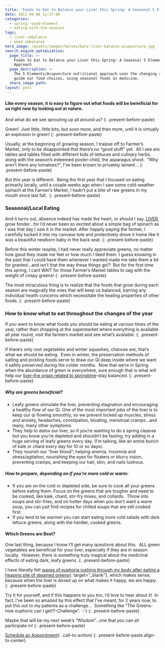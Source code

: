 ```yaml
---
title: 'Foods to Eat to Balance your Liver this Spring: A Seasonal 5 Elements Approach'
date: 2011-04-06 12:37:00
categories:
  - spring--wood-element
  - eating-with-the-seasons
tags:
  - liver-imbalance
  - wood-imbalance
hero_image: /assets/images/heroes/kale-liver-balance-acupuncture.jpg
search_engine_optimization:
  page_title: >-
    Foods to Eat to Balance your Liver this Spring: A Seasonal 5 Elements
    Approach
  page_description: >-
    The 5 Elements/Acupuncture nutritional approach uses the changing seasons to
    guide our food choices, using seasonal foods as medicine.
  share_image_path:
layout: post
---
```


#### Like every season, it is easy to figure out what foods will be beneficial for us right now by looking out at nature.

And what do we see sprouting up all around us?
{: .present-before-paste}

Green!&nbsp; Just little, little bits; but soon more, and then more, until it is virtually an explosion in green!
{: .present-before-paste}

Usually, at the beginning of growing season, I traipse off to Farmer’s Market, only to be disappointed that there’s no “good stuff” yet.&nbsp; All I see are tables and tables filled with different kids of lettuces and culinary herbs, along with the season’s esteemed poster-child, the asparagus shoot.&nbsp; “Why aren’t there any tomatoes?”, I’ve been known to privately lament…
{: .present-before-paste}

But this year is different.&nbsp; Being the first year that I focused on eating primarily locally, until a couple weeks ago when I saw some cold-weather spinach at the Farmer’s Market, I hadn’t put a bite of raw greens in my mouth since last fall.&nbsp;
{: .present-before-paste}

### Seasonal/Local Eating

And it turns out, absence indeed has made the heart, or should I say, [LIVER](http://www.wisdomwaysacupuncture.com/2018/05/15/ready-set-wood-season-what-acupuncture-theory-has-to-say-about-spring/), grow fonder…for I’d never been so excited about a simple bag of spinach as I was that day I saw it in the market. After happily paying the farmer, I carefully tucked it into my canvass tote and protectively drove it home like it was a beautiful newborn baby in the back seat.
{: .present-before-paste}

Before this winter respite, I had never really appreciate greens, no matter how good they made me feel or how much I liked them. I guess knowing in the past that I could have them whenever I wanted made me take them a bit for granted…and isn’t that the way these things go!?&nbsp; But for the first time this spring, I cant WAIT for those Farmer’s Market tables to sag with the weight of crispy greens!
{: .present-before-paste}

The most miraculous thing is to realize that the foods that grow during each season are magically the ones that will keep us balanced, barring any individual health concerns which necessitate the healing properties of other foods.
{: .present-before-paste}

### How to know what to eat throughout the changes of the year

If you want to know what foods you should be eating at various times of the year, rather than shopping at the supermarket where everything is available all year round, visit the farmers market and see what’s available.
{: .present-before-paste}

If there’s only root vegetables and winter squashes, chances are, that’s what we should be eating.&nbsp; Even in winter, the preservation methods of salting and pickling foods serve to draw our Qi deep inside where we want it safely preserved during the colder months.&nbsp; Now that we’re in Spring when the abundance of green is everywhere, sure enough that is what will help our [liver–the organ related to springtime](http://www.wisdomwaysacupuncture.com/2011/03/21/its-wood-season-tips-for-keeping-your-liver-happy-this-spring/)–stay balanced.
{: .present-before-paste}

##### Why are greens beneficial?

* Leafy greens stimulate the liver, preventing stagnation and encouraging a healthy flow of our Qi. One of the most important jobs of the liver is to keep our qi flowing smoothly, so we prevent locked up muscles, stress and anxiety, headaches, constipation, bloating, menstrual cramps…and many, many other symptoms.
* They help to detox our liver, so if you’re wanting to do a spring cleanse but you know you’re depleted and shouldn’t be fasting, try adding in a huge serving of leafy greens every day. (I’m talking, like an entire bunch of kale or chard every day for 10 or so days).
* They nourish our “liver blood”; helping anemia, insomnia and stress/agitation, nourishing the eyes for floaters or blurry vision, preventing cramps, and keeping our hair, skin, and nails lustrous.

##### How to prepare, depending on if you’re more cold or warm:

* If you are on the cold or depleted side, be sure to cook all your greens before eating them. Focus on the greens that are tougher and need to be cooked, like kale, chard, stir-fry mixes, and collards.&nbsp; Throw into soups and stir-fries, and on hotter days when you don’t want a warm soup, you can just find recipes for chilled soups that are still cooked first.
* If you tend to be warmer you can start eating more cold salads with dark lettuce greens, along with the hardier, cooked greens.

#### Which Greens are Best?

One last thing, because I know I’ll get many questions about this.&nbsp; ALL green vegetables are beneficial for your liver, especially if they are in season locally.&nbsp; However, there is something truly magical about the medicinal effects of eating dark, leafy greens.
{: .present-before-paste}

I have literally felt [waves of euphoria rushing through my body after eating a heaping pile of steamed greens](/2011/06/08/the-long-awaited-greens-experiment-do-try-this-at-home-folks/){: target="_blank"}, which makes sense, because when the liver is dosed up on what makes it happy, we are happy.
{: .present-before-paste}

Try it for yourself, and if this happens to you too, I’d love to hear about it!&nbsp; In fact, I’ve been so amazed by this effect that I’ve meant, for 2 years now, to put this out to my patients as a challenge…&nbsp; Something like “The Greens-how euphoric can I get!?-Challenge”.&nbsp; :-)
{: .present-before-paste}

Maybe that will be my next week’s “Wisdom”…one that you can all participate in!
{: .present-before-paste}

[Schedule an Appointment](/make-an-appointment/){: .call-to-action}
{: .present-before-paste.align-to-center}